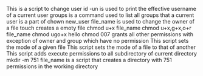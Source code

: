 This is a script to change user
id -un is used to print the effective username of a current user
 groups is a command used to list all groups that a current user is a part of
chown new_user file_name is used to change the owner of a file
touch creates a emoty file
chmod u+x file_name
chmod u+x,g+x,o+r file_name
chmod ugo+x hello
chmod 007 grants all other permissions with exception of owner and group which have no permission
This script sets the mode of a given file
This script sets the mode of a file to that of another
This script adds execute permissions to all subdirectory of current directory
mkdir -m 751 file_name is a script that creates a directory with 751 permissions in the working directory
